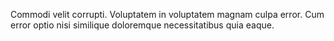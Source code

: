Commodi velit corrupti. Voluptatem in voluptatem magnam culpa error. Cum error optio nisi similique doloremque necessitatibus quia eaque.